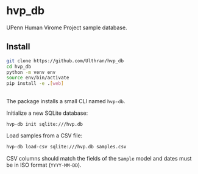 # hvp_db

UPenn Human Virome Project sample database.

## Install

```bash
git clone https://github.com/Ulthran/hvp_db
cd hvp_db
python -m venv env
source env/bin/activate
pip install -e .[web]
```

## 

The package installs a small CLI named `hvp-db`.

Initialize a new SQLite database:

```bash
hvp-db init sqlite:///hvp.db
```

Load samples from a CSV file:

```bash
hvp-db load-csv sqlite:///hvp.db samples.csv
```

CSV columns should match the fields of the `Sample` model and dates must be in
ISO format (`YYYY-MM-DD`).
